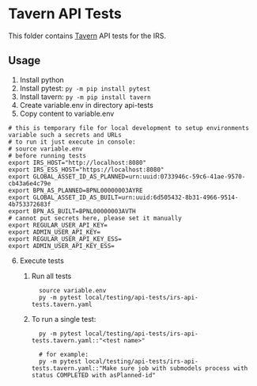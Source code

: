 # Tavern API Tests

This folder contains [Tavern](https://tavern.readthedocs.io) API tests for the IRS.

## Usage 

1. Install python
2. Install pytest: ```py -m pip install pytest```
3.  Install tavern: ```py -m pip install tavern```
4. Create variable.env in directory api-tests
5. Copy content to variable.env
```
# this is temporary file for local development to setup environments variable such a secrets and URLs
# to run it just execute in console:
# source variable.env
# before running tests
export IRS_HOST="http://localhost:8080"
export IRS_ESS_HOST="https://localhost:8080"
export GLOBAL_ASSET_ID_AS_PLANNED=urn:uuid:0733946c-59c6-41ae-9570-cb43a6e4c79e
export BPN_AS_PLANNED=BPNL00000003AYRE
export GLOBAL_ASSET_ID_AS_BUILT=urn:uuid:6d505432-8b31-4966-9514-4b753372683f
export BPN_AS_BUILT=BPNL00000003AVTH
# cannot put secrets here, please set it manually
export REGULAR_USER_API_KEY=
export ADMIN_USER_API_KEY=
export REGULAR_USER_API_KEY_ESS=
export ADMIN_USER_API_KEY_ESS=
```
6. Execute tests
    
   1. Run all tests
        ```console
          source variable.env
          py -m pytest local/testing/api-tests/irs-api-tests.tavern.yaml
        ```

   2. To run a single test:
        ```console
          py -m pytest local/testing/api-tests/irs-api-tests.tavern.yaml::"<test name>"
          
          # for example:      
          py -m pytest local/testing/api-tests/irs-api-tests.tavern.yaml::"Make sure job with submodels process with status COMPLETED with asPlanned-id"
        ```
